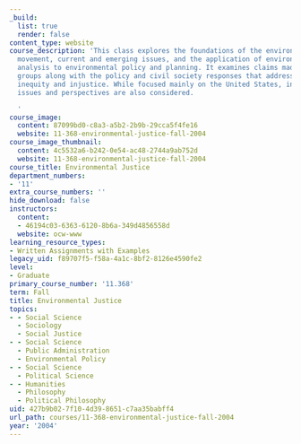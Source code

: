 ```yaml
---
_build:
  list: true
  render: false
content_type: website
course_description: 'This class explores the foundations of the environmental justice
  movement, current and emerging issues, and the application of environmental justice
  analysis to environmental policy and planning. It examines claims made by diverse
  groups along with the policy and civil society responses that address perceived
  inequity and injustice. While focused mainly on the United States, international
  issues and perspectives are also considered.

  '
course_image:
  content: 87099bd0-c8a3-a5b2-2b9b-29cca5f4fe16
  website: 11-368-environmental-justice-fall-2004
course_image_thumbnail:
  content: 4c5532a6-b242-0e54-ac48-2744a9ab752d
  website: 11-368-environmental-justice-fall-2004
course_title: Environmental Justice
department_numbers:
- '11'
extra_course_numbers: ''
hide_download: false
instructors:
  content:
  - 46194c03-6363-6120-8b6a-349d4856558d
  website: ocw-www
learning_resource_types:
- Written Assignments with Examples
legacy_uid: f89707f5-f58a-4a1c-8bf2-8126e4590fe2
level:
- Graduate
primary_course_number: '11.368'
term: Fall
title: Environmental Justice
topics:
- - Social Science
  - Sociology
  - Social Justice
- - Social Science
  - Public Administration
  - Environmental Policy
- - Social Science
  - Political Science
- - Humanities
  - Philosophy
  - Political Philosophy
uid: 427b9b02-7f10-4d39-8651-c7aa35babff4
url_path: courses/11-368-environmental-justice-fall-2004
year: '2004'
---
```

